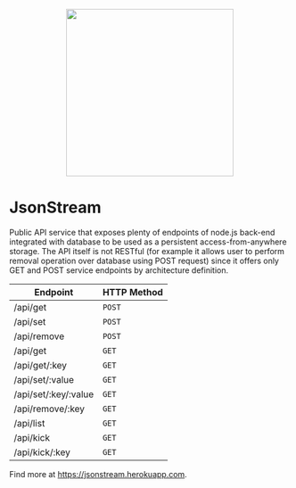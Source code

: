 <p align="center"><img src="https://i.imgur.com/lBieCZn.png" width="300"></p>

# JsonStream

Public API service that exposes plenty of endpoints of node.js back-end integrated with database to be used as a persistent access-from-anywhere storage. The API itself is not RESTful (for example it allows user to perform removal operation over database using POST request) since it offers only GET and POST service endpoints by architecture definition.

| Endpoint  |  HTTP Method |
| ------------- | ------------- |
| /api/get | `POST` |
| /api/set | `POST` |
| /api/remove | `POST` |
| /api/get  | `GET`  |
| /api/get/:key  | `GET` |
| /api/set/:value  | `GET`  |
| /api/set/:key/:value  | `GET` |
| /api/remove/:key  | `GET` |
| /api/list | `GET` |
| /api/kick  | `GET` |
| /api/kick/:key  | `GET` |

Find more at https://jsonstream.herokuapp.com.